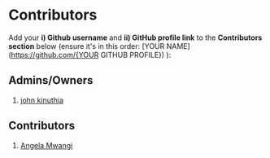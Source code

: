 
# Contributors
Add your **i) Github username** and **ii) GitHub profile link** to the **Contributors section** below (ensure it's in this order:
[YOUR NAME](https://github.com/{YOUR GITHUB PROFILE})
):

## Admins/Owners

1. [john kinuthia](https://github.com/johnkinuthiaa)

## Contributors
1. [Angela Mwangi](https://github.com/angelamwangi)
